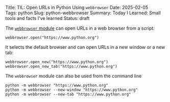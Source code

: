 Title: TIL: Open URLs in Python Using `webbrowser`
Date: 2025-02-05  
Tags: python
Slug: python-webbrowser
Summary: Today I Learned: Small tools and facts I've learned
Status: draft

The [`webbrowser` module](https://docs.python.org/3/library/webbrowser.html) can open URLs in a web browser from a script:

```
webbrowser.open("https://www.python.org")
```

It selects the default browser and can open URLs in a new window or a new tab:

``` 
webbrowser.open_new("https://www.python.org")
webbrowser.open_new_tab("https://www.python.org")
```

The `webbrowser` module can also be used from the command line

```
python -m webbrowser "https://www.python.org"
python -m webbrowser --new-window "https://www.python.org"
python -m webbrowser --new-tab "https://www.python.org"
```